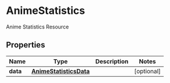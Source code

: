 

# AnimeStatistics

Anime Statistics Resource

## Properties

| Name | Type | Description | Notes |
|------------ | ------------- | ------------- | -------------|
|**data** | [**AnimeStatisticsData**](AnimeStatisticsData.md) |  |  [optional] |




